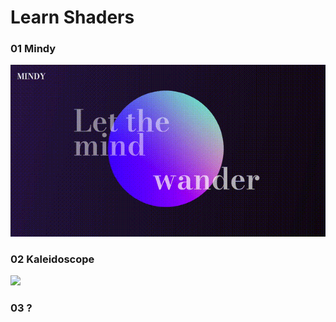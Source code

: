 # Learn Shaders

### 01 Mindy

<img src="./screenshots/01-mindy.gif" width="560" />


### 02 Kaleidoscope

<img src="./screenshots/02-kaleidoscope.gif" width="560" />


### 03 ?

